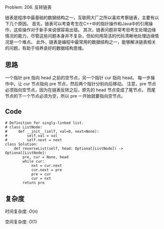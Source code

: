 Problem: 206. 反转链表

链表是程序中最基础的数据结构之一，互联网大厂之所以喜欢考察链表，主要有以下几个原因。
首先，链表可以考查考生在C++中的指针操作和Java中的引用操作，这些操作对于新手来说很容易出错。
其次，链表问题非常考验考生处理边缘情况的能力，尽管这些问题本身并不复杂，但如何用简洁的代码清晰地处理边缘情况是一个难点。
此外，链表是编程中最常用的数据结构之一，能够解决链表相关的问题，有助于培养良好的数据结构思维。

## 思路

一个指针 pre 指向 head 之前的空节点，另一个指针 cur 指向 head。
每一步操作中，让 cur 节点指向 pre 节点，然后两个指针分别向后移动。
注意，pre 节点必须指向空节点，因为在链表反转之后，原先的 head 节点变成了尾节点， 而尾节点的下一个节点必须为空，所以 pre 一开始就要指向空节点。

## Code

```Python3
# Definition for singly-linked list.
# class ListNode:
#     def __init__(self, val=0, next=None):
#         self.val = val
#         self.next = next
class Solution:
    def reverseList(self, head: Optional[ListNode]) -> Optional[ListNode]:
        pre, cur = None, head
        while cur:
            nxt = cur.next
            cur.next = pre
            pre = cur
            cur = nxt
        return pre
```


## 复杂度

时间复杂度: $O(n)$

空间复杂度: $O(1)$


